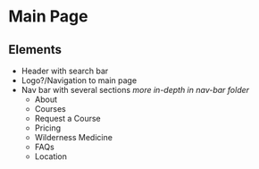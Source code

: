 # Main Page

## Elements
* Header with search bar
* Logo?/Navigation to main page
* Nav bar with several sections *more in-depth in nav-bar folder*
    * About
    * Courses
    * Request a Course
    * Pricing
    * Wilderness Medicine
    * FAQs
    * Location